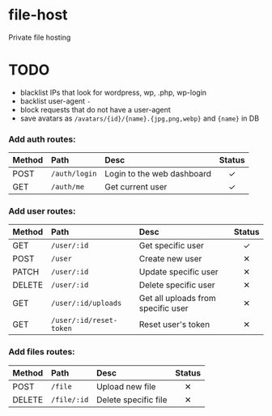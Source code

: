 # file-host
Private file hosting

# TODO
- blacklist IPs that look for wordpress, wp, .php, wp-login
- backlist user-agent `-`
- block requests that do not have a user-agent
- save avatars as `/avatars/{id}/{name}.{jpg,png,webp}` and `{name}` in DB

### **Add auth routes:**
| Method | Path          | Desc                       | Status |
| :-     | :-            | :-                         | :-:    |
| POST   | `/auth/login` | Login to the web dashboard | ✓      |
| GET    | `/auth/me`    | Get current user           | ✓      |

### **Add user routes:**
| Method | Path                    | Desc                               | Status |
| :-     | :-                      | :-                                 | :-:    |
| GET    | `/user/:id`             | Get specific user                  | ✓      |
| POST   | `/user`                 | Create new user                    | ✕      |
| PATCH  | `/user/:id`             | Update specific user               | ✕      |
| DELETE | `/user/:id`             | Delete specific user               | ✕      |
| GET    | `/user/:id/uploads`     | Get all uploads from specific user | ✕      |
| GET    | `/user/:id/reset-token` | Reset user's token                 | ✕      |

### **Add files routes:**
| Method | Path        | Desc                 | Status |
| :-     | :-          | :-                   | :-:    |
| POST   | `/file`     | Upload new file      | ✕      |
| DELETE | `/file/:id` | Delete specific file | ✕      |
